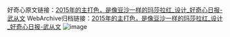 好奇心原文链接：[2015年的主打色，是像豆沙一样的玛莎拉红_设计_好奇心日报-武从文](https://www.qdaily.com/articles/4146.html)
WebArchive归档链接：[2015年的主打色，是像豆沙一样的玛莎拉红_设计_好奇心日报-武从文](http://web.archive.org/web/20190623153842/https://www.qdaily.com/articles/4146.html)
![image](http://ww3.sinaimg.cn/large/007d5XDply1g3ve7x99n1j30u04t6e81)
